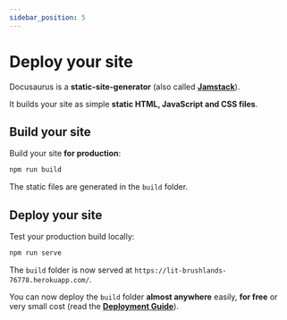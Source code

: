 ```yaml
---
sidebar_position: 5
---
```


# Deploy your site

Docusaurus is a **static-site-generator** (also called **[Jamstack](https://jamstack.org/)**).

It builds your site as simple **static HTML, JavaScript and CSS files**.

## Build your site

Build your site **for production**:

```bash
npm run build
```

The static files are generated in the `build` folder.

## Deploy your site

Test your production build locally:

```bash
npm run serve
```

The `build` folder is now served at `https://lit-brushlands-76778.herokuapp.com/`.

You can now deploy the `build` folder **almost anywhere** easily, **for free** or very small cost (read the **[Deployment Guide](https://docusaurus.io/docs/deployment)**).

